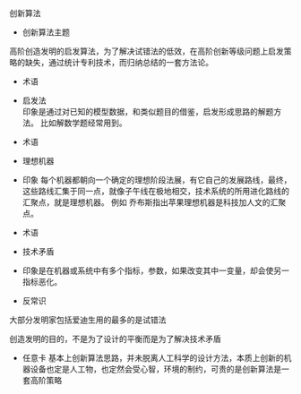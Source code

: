 创新算法


- 创新算法主题

 高阶创造发明的启发算法，为了解决试错法的低效，在高阶创新等级问题上启发策略的缺失，通过统计专利技术，而归纳总结的一套方法论。

- 术语 

- 启发法      
印象是通过对已知的模型数据，和类似题目的借鉴，启发形成思路的解题方法。
     比如解数学题经常用到。

- 术语 
- 理想机器
- 印象 每个机器都朝向一个确定的理想阶段法展，有它自己的发展路线，最终，这些路线汇集于同一点，就像子午线在极地相交，技术系统的所用进化路线的汇聚点，就是理想机器。
例如 乔布斯指出苹果理想机器是科技加人文的汇聚点。


- 术语 
- 技术矛盾
- 印象是在机器或系统中有多个指标，参数，如果改变其中一变量，却会使另一指标恶化。

- 反常识 

大部分发明家包括爱迪生用的最多的是试错法

创造发明的目的，不是为了设计的平衡而是为了解决技术矛盾


- 任意卡 
 基本上创新算法思路，并未脱离人工科学的设计方法，本质上创新的机器设备也定是人工物，也定然会受心智，环境的制约，可贵的是创新算法是一套高阶策略
